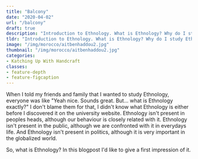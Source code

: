 ```yaml
---
title: "Balcony"
date: "2020-04-02"
url: "/balcony"
draft: true
description: "Introduction to Ethnology. What is Ethnology? Why do I study Ethnology?"
tldr: "Introduction to Ethnology. What is Ethnology? Why do I study Ethnology?"
image: "/img/morocco/aitbenhaddou2.jpg"
thumbnail: "/img/morocco/aitbenhaddou2.jpg"
categories:
- Katching Up With Handcraft
classes: 
- feature-depth
- feature-figcaption
---
```

When I told my friends and family that I wanted to study Ethnology, everyone was like "Yeah nice. Sounds great. But... what is Ethnology exactly?" I don't blame them for that, I didn't know what Ethnology is either before I discovered it on the university website. Ethnology isn't present in peoples heads, although our behaviour is closely related with it. Ethnology isn't present in the public, although we are confronted with it in everydays life. And Ethnology isn't present in politics, although it is very important in the globalized world. 

So, what is Ethnology? In this blogpost I'd like to give a first impression of it.

<!--more-->



